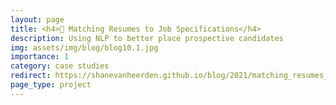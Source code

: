 ```yaml
---
layout: page
title: <h4>📄 Matching Resumes to Job Specifications</h4>
description: Using NLP to better place prospective candidates 
img: assets/img/blog/blog10.1.jpg
importance: 1
category: case studies
redirect: https://shanevanheerden.github.io/blog/2021/matching_resumes_to_job_specifications/
page_type: project
---
```

